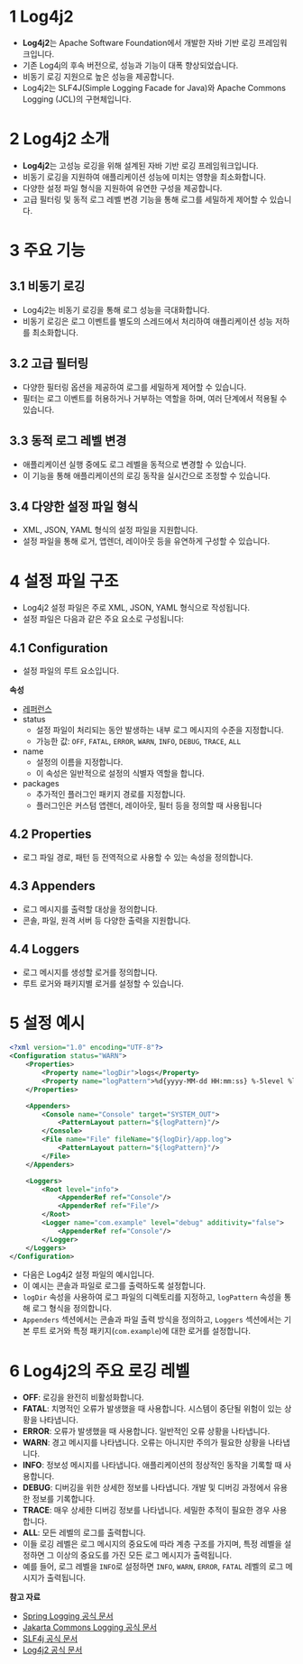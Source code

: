 # 1 Log4j2

- **Log4j2**는 Apache Software Foundation에서 개발한 자바 기반 로깅 프레임워크입니다.
- 기존 Log4j의 후속 버전으로, 성능과 기능이 대폭 향상되었습니다.
- 비동기 로깅 지원으로 높은 성능을 제공합니다.
- Log4j2는 SLF4J(Simple Logging Facade for Java)와 Apache Commons Logging (JCL)의 구현체입니다.

# 2 Log4j2 소개

- **Log4j2**는 고성능 로깅을 위해 설계된 자바 기반 로깅 프레임워크입니다.
- 비동기 로깅을 지원하여 애플리케이션 성능에 미치는 영향을 최소화합니다.
- 다양한 설정 파일 형식을 지원하여 유연한 구성을 제공합니다.
- 고급 필터링 및 동적 로그 레벨 변경 기능을 통해 로그를 세밀하게 제어할 수 있습니다.

# 3 주요 기능

## 3.1 비동기 로깅

- Log4j2는 비동기 로깅을 통해 로그 성능을 극대화합니다.
- 비동기 로깅은 로그 이벤트를 별도의 스레드에서 처리하여 애플리케이션 성능 저하를 최소화합니다.

## 3.2 고급 필터링

- 다양한 필터링 옵션을 제공하여 로그를 세밀하게 제어할 수 있습니다.
- 필터는 로그 이벤트를 허용하거나 거부하는 역할을 하며, 여러 단계에서 적용될 수 있습니다.

## 3.3 동적 로그 레벨 변경

- 애플리케이션 실행 중에도 로그 레벨을 동적으로 변경할 수 있습니다.
- 이 기능을 통해 애플리케이션의 로깅 동작을 실시간으로 조정할 수 있습니다.

## 3.4 다양한 설정 파일 형식

- XML, JSON, YAML 형식의 설정 파일을 지원합니다.
- 설정 파일을 통해 로거, 앱렌더, 레이아웃 등을 유연하게 구성할 수 있습니다.

# 4 설정 파일 구조

- Log4j2 설정 파일은 주로 XML, JSON, YAML 형식으로 작성됩니다.
- 설정 파일은 다음과 같은 주요 요소로 구성됩니다:

## 4.1 Configuration

- 설정 파일의 루트 요소입니다.

**속성**

- [레퍼런스](https://logging.apache.org/log4j/2.x/manual/configuration.html#configuration-syntax)
- status
  - 설정 파일이 처리되는 동안 발생하는 내부 로그 메시지의 수준을 지정합니다.
  - 가능한 값: `OFF`, `FATAL`, `ERROR`, `WARN`, `INFO`, `DEBUG`, `TRACE`, `ALL`
- name
  - 설정의 이름을 지정합니다.
  - 이 속성은 일반적으로 설정의 식별자 역할을 합니다.
- packages
  - 추가적인 플러그인 패키지 경로를 지정합니다.
  - 플러그인은 커스텀 앱렌더, 레이아웃, 필터 등을 정의할 때 사용됩니다

## 4.2 Properties

- 로그 파일 경로, 패턴 등 전역적으로 사용할 수 있는 속성을 정의합니다.

## 4.3 Appenders

- 로그 메시지를 출력할 대상을 정의합니다.
- 콘솔, 파일, 원격 서버 등 다양한 출력을 지원합니다.

## 4.4 Loggers

- 로그 메시지를 생성할 로거를 정의합니다.
- 루트 로거와 패키지별 로거를 설정할 수 있습니다.

# 5 설정 예시

```xml
<?xml version="1.0" encoding="UTF-8"?>
<Configuration status="WARN">
    <Properties>
        <Property name="logDir">logs</Property>
        <Property name="logPattern">%d{yyyy-MM-dd HH:mm:ss} %-5level %logger{36} - %msg%n</Property>
    </Properties>

    <Appenders>
        <Console name="Console" target="SYSTEM_OUT">
            <PatternLayout pattern="${logPattern}"/>
        </Console>
        <File name="File" fileName="${logDir}/app.log">
            <PatternLayout pattern="${logPattern}"/>
        </File>
    </Appenders>

    <Loggers>
        <Root level="info">
            <AppenderRef ref="Console"/>
            <AppenderRef ref="File"/>
        </Root>
        <Logger name="com.example" level="debug" additivity="false">
            <AppenderRef ref="Console"/>
        </Logger>
    </Loggers>
</Configuration>
```

- 다음은 Log4j2 설정 파일의 예시입니다.
- 이 예시는 콘솔과 파일로 로그를 출력하도록 설정합니다.
- `logDir` 속성을 사용하여 로그 파일의 디렉토리를 지정하고, `logPattern` 속성을 통해 로그 형식을 정의합니다.
- `Appenders` 섹션에서는 콘솔과 파일 출력 방식을 정의하고, `Loggers` 섹션에서는 기본 루트 로거와 특정 패키지(`com.example`)에 대한 로거를 설정합니다.

# 6 Log4j2의 주요 로깅 레벨

- **OFF**: 로깅을 완전히 비활성화합니다.
- **FATAL**: 치명적인 오류가 발생했을 때 사용합니다. 시스템이 중단될 위험이 있는 상황을 나타냅니다.
- **ERROR**: 오류가 발생했을 때 사용합니다. 일반적인 오류 상황을 나타냅니다.
- **WARN**: 경고 메시지를 나타냅니다. 오류는 아니지만 주의가 필요한 상황을 나타냅니다.
- **INFO**: 정보성 메시지를 나타냅니다. 애플리케이션의 정상적인 동작을 기록할 때 사용합니다.
- **DEBUG**: 디버깅을 위한 상세한 정보를 나타냅니다. 개발 및 디버깅 과정에서 유용한 정보를 기록합니다.
- **TRACE**: 매우 상세한 디버깅 정보를 나타냅니다. 세밀한 추적이 필요한 경우 사용합니다.
- **ALL**: 모든 레벨의 로그를 출력합니다.
- 이들 로깅 레벨은 로그 메시지의 중요도에 따라 계층 구조를 가지며, 특정 레벨을 설정하면 그 이상의 중요도를 가진 모든 로그 메시지가 출력됩니다.
- 예를 들어, 로그 레벨을 `INFO`로 설정하면 `INFO`, `WARN`, `ERROR`, `FATAL` 레벨의 로그 메시지가 출력됩니다.

**참고 자료**

- [Spring Logging 공식 문서](https://docs.spring.io/spring-boot/docs/current/reference/html/features.html#boot-features-logging)
- [Jakarta Commons Logging 공식 문서](https://commons.apache.org/proper/commons-logging/)
- [SLF4j 공식 문서](http://www.slf4j.org/)
- [Log4j2 공식 문서](https://logging.apache.org/log4j/2.x/manual/configuration.html)